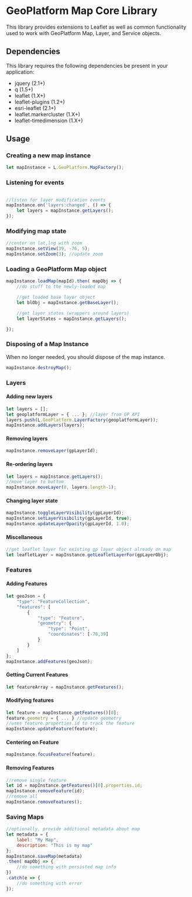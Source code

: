 # GeoPlatform Map Core Library
This library provides extensions to Leaflet as well as common functionality used to
work with GeoPlatform Map, Layer, and Service objects.

## Dependencies
This library requires the following dependencies be present in your application:
- jquery (2.1+)
- q (1.5+)
- leaflet (1.X+)
- leaflet-plugins (1.2+)
- esri-leaflet (2.1+)
- leaflet.markercluster (1.X+)
- leaflet-timedimension (1.X+)


## Usage

### Creating a new map instance

```javascript
let mapInstance = L.GeoPlatform.MapFactory();
```

### Listening for events

```javascript

//listen for layer modification events
mapInstance.on('layers:changed', () => {
    let layers = mapInstance.getLayers();
});
```

### Modifying map state

```javascript
//center on lat,lng with zoom
mapInstance.setView(39, -76, 5);
mapInstance.setZoom(3); //update zoom
```

### Loading a GeoPlatform Map object

```javascript
mapInstance.loadMap(mapId).then( mapObj => {
    //do stuff to the newly-loaded map

    //get loaded base layer object
    let blObj = mapInstance.getBaseLayer();

    //get layer states (wrappers around layers)
    let layerStates = mapInstance.getLayers();

});
```

### Disposing of a Map Instance
When no longer needed, you should dispose of the map instance.
```javascript
mapInstance.destroyMap();
```

### Layers

#### Adding new layers
```javascript
let layers = [];
let geoplatformLayer = { ... }; //layer from GP API
layers.push(L.GeoPlatform.LayerFactory(geoplatformLayer));
mapInstance.addLayers(layers);
```

#### Removing layers
```javascript
mapInstance.removeLayer(gpLayerId);
```

#### Re-ordering layers
```javascript
let layers = mapInstance.getLayers();
//move layer to bottom
mapInstance.moveLayer(0, layers.length-1);
```

#### Changing layer state
```javascript
mapInstance.toggleLayerVisibility(gpLayerId);
mapInstance.setLayerVisibility(gpLayerId, true);
mapInstance.updateLayerOpacity(gpLayerId, 1.0);
```

#### Miscellaneous
```javascript
//get leaflet layer for existing gp layer object already on map
let leafletLayer = mapInstance.getLeafletLayerFor(gpLayerObj);
```


### Features

#### Adding Features
```javascript
let geoJson = {
    "type": "FeatureCollection",
    "features": [
        {
            "type": "Feature",
            "geometry": {
                "type": "Point",
                "coordinates": [-78,39]
            }
        }
    ]
};
mapInstance.addFeatures(geoJson);
```

#### Getting Current Features
```javascript
let featureArray = mapInstance.getFeatures();
```

#### Modifying features
```javascript
let feature = mapInstance.getFeatures()[0];
feature.geometry = { ... } //update geometry
//uses feature.properties.id to track the feature
mapInstance.updateFeature(feature);
```

#### Centering on Feature
```javascript
mapInstance.focusFeature(feature);
```

#### Removing Features
```javascript
//remove single feature
let id = mapInstance.getFeatures()[0].properties.id;
mapInstance.removeFeature(id);
//remove all
mapInstance.removeFeatures();
```


### Saving Maps

```javascript
//optionally, provide additional metadata about map
let metadata = {
    label: "My Map",
    description: "This is my map"
};
mapInstance.saveMap(metadata)
.then( mapObj => {
    //do something with persisted map info
})
.catch(e => {
    //do something with error
});
```
